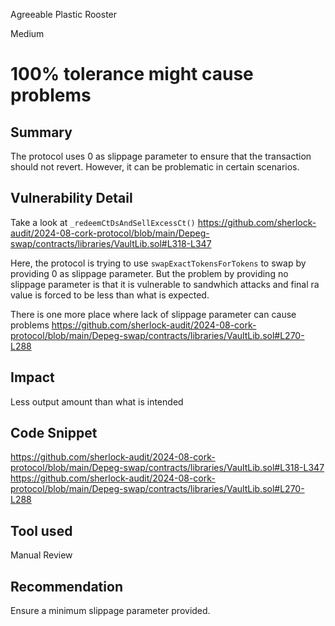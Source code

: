 Agreeable Plastic Rooster

Medium

# 100% tolerance might cause problems

## Summary
The protocol uses 0 as slippage parameter to ensure that the transaction should not revert. However, it can be problematic in certain scenarios.
## Vulnerability Detail
Take a look at ``_redeemCtDsAndSellExcessCt()``
https://github.com/sherlock-audit/2024-08-cork-protocol/blob/main/Depeg-swap/contracts/libraries/VaultLib.sol#L318-L347

Here, the protocol is trying to use ``swapExactTokensForTokens`` to swap by providing 0 as slippage parameter. 
But the problem by providing no slippage parameter is that it is vulnerable to sandwhich attacks and final ra value is forced to be less than what is expected. 

There is one more place where lack of slippage parameter can cause problems
https://github.com/sherlock-audit/2024-08-cork-protocol/blob/main/Depeg-swap/contracts/libraries/VaultLib.sol#L270-L288

## Impact
Less output amount than what is intended

## Code Snippet
https://github.com/sherlock-audit/2024-08-cork-protocol/blob/main/Depeg-swap/contracts/libraries/VaultLib.sol#L318-L347
https://github.com/sherlock-audit/2024-08-cork-protocol/blob/main/Depeg-swap/contracts/libraries/VaultLib.sol#L270-L288
## Tool used

Manual Review

## Recommendation
Ensure a minimum slippage parameter provided. 